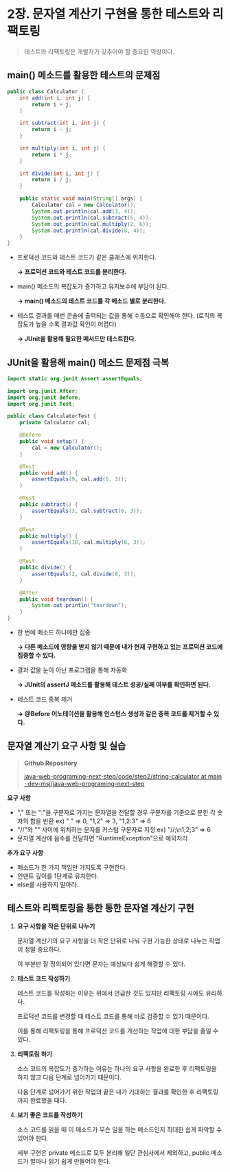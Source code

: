 # 2장. 문자열 계산기 구현을 통한 테스트와 리팩토링

> 테스트와 리팩토링은 개발자가 갖추어야 할 중요한 역량이다.
> 

## main() 메소드를 활용한 테스트의 문제점

```java
public class Calculator {
    int add(int i, int j) {
        return i + j;
    }

    int subtract(int i, int j) {
        return i - j;
    }

    int multiply(int i, int j) {
        return i * j;
    }

    int divide(int i, int j) {
        return i / j;
    }

    public static void main(String[] args) {
        Calculator cal = new Calculator();
        System.out.println(cal.add(3, 4));
        System.out.println(cal.subtract(5, 4));
        System.out.println(cal.multiply(2, 6));
        System.out.println(cal.divide(8, 4));
    }
}
```

- 프로덕션 코드와 테스트 코드가 같은 클래스에 위치한다.
    
    **→ 프로덕션 코드와 테스트 코드를 분리한다.**
    
- main() 메소드의 복잡도가 증가하고 유지보수에 부담이 된다.
    
    **→ main() 메소드의 테스트 코드를 각 메소드 별로 분리한다.**
    
- 테스트 결과를 매번 콘솔에 출력되는 값을 통해 수동으로 확인해야 한다. (로직의 복잡도가 높을 수록 결과값 확인이 어렵다)
    
    **→ JUnit을 활용해 필요한 메서드만 테스트한다.**
    

## JUnit을 활용해 main() 메소드 문제점 극복

```java
import static org.junit.Assert.assertEquals;

import org.junit.After;
import org.junit.Before;
import org.junit.Test;

public class CalculatorTest {
    private Calculator cal;

    @Before
    public void setup() {
        cal = new Calculator();
    }

    @Test
    public void add() {
        assertEquals(9, cal.add(6, 3));
    }

    @Test
    public subtract() {
        assertEquals(3, cal.subtract(6, 3));
    }

    @Test
    public multiply() {
        assertEquals(18, cal.multiply(6, 3));
    }

    @Test
    public divide() {
        assertEquals(2, cal.divide(6, 3));
    }

    @After
    public void teardown() {
        System.out.println("teardown");
    }
}
```

- 한 번에 메소드 하나에만 집중
    
    **→ 다른 메소드에 영향을 받지 않기 때문에 내가 현재 구현하고 있는 프로덕션 코드에 집중할 수 있다.**
    

- 결과 값을 눈이 아닌 프로그램을 통해 자동화
    
    **→ JUnit의 assertJ 메소드를 활용해 테스트 성공/실패 여부를 확인하면 된다.**
    

- 테스트 코드 중복 제거
    
    **→ @Before 어노테이션을 활용해 인스턴스 생성과 같은 중복 코드를 제거할 수 있다.**
    

## 문자열 계산기 요구 사항 및 실습

> **Github Repository**
> 
> 
> [java-web-programing-next-step/code/step2/string-calculator at main · dev-msj/java-web-programing-next-step](https://github.com/dev-msj/java-web-programing-next-step/tree/main/code/step2/string-calculator)
> 

**요구 사항**

- "," 또는 ":"을 구분자로 가지는 문자열을 전달할 경우 구분자를 기준으로 분한 각 숫자의 합을 반환
ex) " " => 0, "1,2" => 3, "1,2:3" => 6
- "//"와 "\" 사이에 위치하는 문자를 커스텀 구분자로 지정
ex) "//;\n1;2;3" => 6
- 문자열 계산에 음수를 전달하면 "RuntimeException"으로 예외처리

**추가 요구 사항**

- 메소드가 한 가지 책임만 가지도록 구현한다.
- 인덴트 깊이를 1단계로 유지한다.
- else를 사용하지 말아라.

## 테스트와 리팩토링을 통한 통한 문자열 계산기 구현

1. **요구 사항을 작은 단위로 나누기**
    
    문자열 계산기의 요구 사항을 더 작은 단위로 나눠 구현 가능한 상태로 나누는 작업이 정말 중요하다.
    
    이 부분만 잘 정의되어 있다면 문자는 예상보다 쉽게 해결할 수 있다.
    
2. **테스트 코드 작성하기**
    
    테스트 코드를 작성하는 이유는 위에서 언급한 것도 있지만 리팩토링 시에도 유리하다.
    
    프로덕션 코드를 변경할 때 테스트 코드를 통해 바로 검증할 수 있기 때문이다.
    
    이를 통해 리팩토링을 통해 프로덕션 코드를 개선하는 작업에 대한 부담을 줄일 수 있다.
    
3. **리팩토링 하기**
    
    소스 코드의 복잡도가 증가하는 이유는 하나의 요구 사항을 완료한 후 리팩토링을 하지 않고 다음 단계로 넘어가기 때문이다.
    
    다음 단계로 넘어가기 위한 작업의 끝은 내가 기대하는 결과를 확인한 후 리팩토링까지 완료했을 때다.
    
4. **보기 좋은 코드를 작성하기**
    
    소스 코드를 읽을 때 이 메소드가 무슨 일을 하는 메소드인지 최대한 쉽게 파악할 수 있어야 한다.
    
    세부 구현은 private 메소드로 모두 분리해 일단 관심사에서 제외하고, public 메소드가 얼마나 읽기 쉽게 만들어야 한다.
